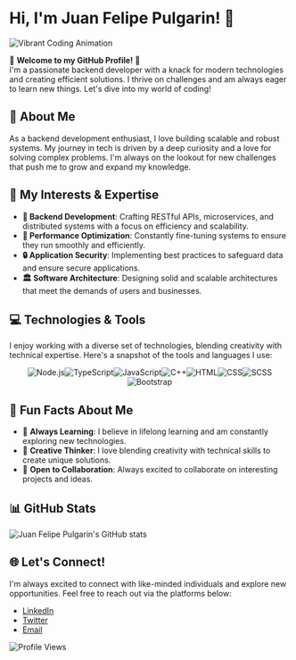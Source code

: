 # Hi, I'm Juan Felipe Pulgarin! 👋

![Vibrant Coding Animation](https://media.giphy.com/media/13HgwGsXF0aiGY/giphy.gif)


🌟 **Welcome to my GitHub Profile!** 🌟  
I'm a passionate backend developer with a knack for modern technologies and creating efficient solutions. I thrive on challenges and am always eager to learn new things. Let's dive into my world of coding!

## 🚀 About Me

As a backend development enthusiast, I love building scalable and robust systems. My journey in tech is driven by a deep curiosity and a love for solving complex problems. I'm always on the lookout for new challenges that push me to grow and expand my knowledge.

## 🎨 My Interests & Expertise

- **🔧 Backend Development**: Crafting RESTful APIs, microservices, and distributed systems with a focus on efficiency and scalability.
- **🚀 Performance Optimization**: Constantly fine-tuning systems to ensure they run smoothly and efficiently.
- **🔒 Application Security**: Implementing best practices to safeguard data and ensure secure applications.
- **🏛️ Software Architecture**: Designing solid and scalable architectures that meet the demands of users and businesses.

## 💻 Technologies & Tools

I enjoy working with a diverse set of technologies, blending creativity with technical expertise. Here's a snapshot of the tools and languages I use:

<div style="display: flex; justify-content: center; flex-wrap: wrap;">
  <img src="https://img.shields.io/badge/Node.js-43853D?style=for-the-badge&logo=node.js&logoColor=white" alt="Node.js"/>
  <img src="https://img.shields.io/badge/TypeScript-3178C6?style=for-the-badge&logo=typescript&logoColor=white" alt="TypeScript"/>
  <img src="https://img.shields.io/badge/JavaScript-F7DF1E?style=for-the-badge&logo=javascript&logoColor=black" alt="JavaScript"/>
  <img src="https://img.shields.io/badge/C++-00599C?style=for-the-badge&logo=c%2B%2B&logoColor=white" alt="C++"/>
  <img src="https://img.shields.io/badge/HTML-E34F26?style=for-the-badge&logo=html5&logoColor=white" alt="HTML"/>
  <img src="https://img.shields.io/badge/CSS-1572B6?style=for-the-badge&logo=css3&logoColor=white" alt="CSS"/>
  <img src="https://img.shields.io/badge/SCSS-CC6699?style=for-the-badge&logo=sass&logoColor=white" alt="SCSS"/>
  <img src="https://img.shields.io/badge/Bootstrap-563D7C?style=for-the-badge&logo=bootstrap&logoColor=white" alt="Bootstrap"/>
</div>

## 🌟 Fun Facts About Me

- 🌱 **Always Learning**: I believe in lifelong learning and am constantly exploring new technologies.
- 🎨 **Creative Thinker**: I love blending creativity with technical skills to create unique solutions.
- 💬 **Open to Collaboration**: Always excited to collaborate on interesting projects and ideas.

## 📊 GitHub Stats

![Juan Felipe Pulgarin's GitHub stats](https://github-readme-stats.vercel.app/api?username=pulgarino222&show_icons=true&theme=radical)

## 🌐 Let's Connect!

I'm always excited to connect with like-minded individuals and explore new opportunities. Feel free to reach out via the platforms below:

- [LinkedIn](#)
- [Twitter](#)
- [Email](mailto:juan@example.com)

![Profile Views](https://visitor-badge.laobi.icu/badge?page_id=pulgarino222)








